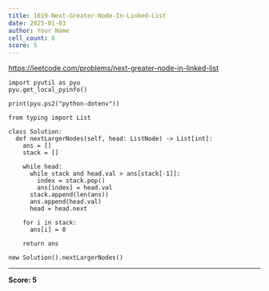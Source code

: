 ```yaml
---
title: 1019-Next-Greater-Node-In-Linked-List
date: 2025-01-03
author: Your Name
cell_count: 6
score: 5
---
```


https://leetcode.com/problems/next-greater-node-in-linked-list


```
import pyutil as pyu
pyu.get_local_pyinfo()
```


```
print(pyu.ps2("python-dotenv"))
```


```
from typing import List
```


```
class Solution:
  def nextLargerNodes(self, head: ListNode) -> List[int]:
    ans = []
    stack = []

    while head:
      while stack and head.val > ans[stack[-1]]:
        index = stack.pop()
        ans[index] = head.val
      stack.append(len(ans))
      ans.append(head.val)
      head = head.next

    for i in stack:
      ans[i] = 0

    return ans
```


```
new Solution().nextLargerNodes()
```


---
**Score: 5**